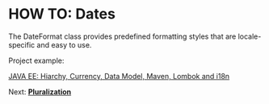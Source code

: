 # HOW TO: Dates

The DateFormat class provides predefined formatting styles that are locale-specific and easy to use.


Project example:

[JAVA EE: Hiarchy, Currency, Data Model, Maven, Lombok and i18n	](/assets/_projects/java/BankAccount_Hierchy_Currency_i18n/)

Next: [**Pluralization**](/assets/java/pluralization/README.md/)